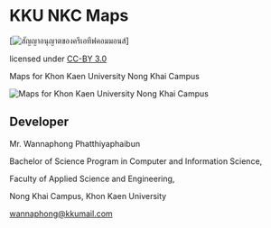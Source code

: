 # KKU NKC Maps

[![สัญญาอนุญาตของครีเอทีฟคอมมอนส์](https://i.creativecommons.org/l/by/3.0/th/88x31.png)]

licensed under [CC-BY 3.0](http://creativecommons.org/licenses/by/3.0/)

Maps for Khon Kaen University Nong Khai Campus

![Maps for Khon Kaen University Nong Khai Campus](https://i.imgur.com/j2l7S41.png)

## Developer

Mr. Wannaphong Phatthiyaphaibun

Bachelor of Science Program in Computer and Information Science,

Faculty of Applied Science and Engineering,

Nong Khai Campus, Khon Kaen University

wannaphong@kkumail.com

